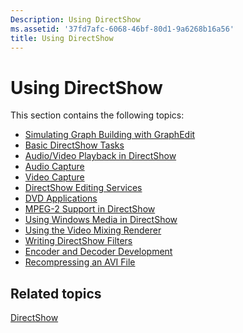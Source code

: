 ```yaml
---
Description: Using DirectShow
ms.assetid: '37fd7afc-6068-46bf-80d1-9a6268b16a56'
title: Using DirectShow
---
```


# Using DirectShow

This section contains the following topics:

-   [Simulating Graph Building with GraphEdit](simulating-graph-building-with-graphedit.md)
-   [Basic DirectShow Tasks](basic-directshow-tasks.md)
-   [Audio/Video Playback in DirectShow](audio-video-playback-in-directshow.md)
-   [Audio Capture](audio-capture.md)
-   [Video Capture](video-capture.md)
-   [DirectShow Editing Services](directshow-editing-services.md)
-   [DVD Applications](dvd-applications.md)
-   [MPEG-2 Support in DirectShow](mpeg-2-support-in-directshow.md)
-   [Using Windows Media in DirectShow](using-windows-media-in-directshow.md)
-   [Using the Video Mixing Renderer](using-the-video-mixing-renderer.md)
-   [Writing DirectShow Filters](writing-directshow-filters.md)
-   [Encoder and Decoder Development](encoder-and-decoder-development.md)
-   [Recompressing an AVI File](recompressing-an-avi-file.md)

## Related topics

<dl> <dt>

[DirectShow](directshow.md)
</dt> </dl>

 

 



